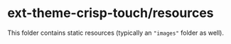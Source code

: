 # ext-theme-crisp-touch/resources

This folder contains static resources (typically an `"images"` folder as well).
